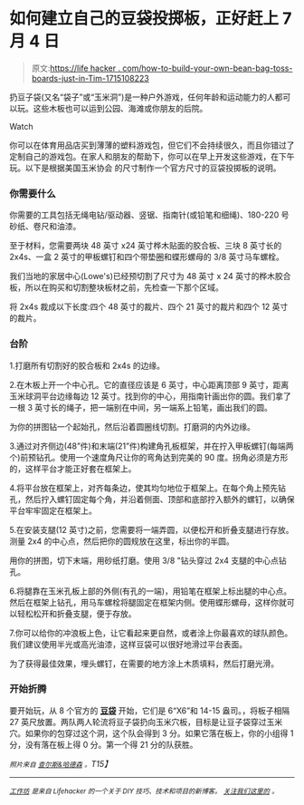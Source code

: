 # 如何建立自己的豆袋投掷板，正好赶上 7 月 4 日

> 原文:[https://life hacker . com/how-to-build-your-own-bean-bag-toss-boards-just-in-Tim-1715108223](https://lifehacker.com/how-to-build-your-own-bean-bag-toss-boards-just-in-tim-1715108223)

扔豆子袋(又名“袋子”或“玉米洞”)是一种户外游戏，任何年龄和运动能力的人都可以玩。这些木板也可以运到公园、海滩或你朋友的后院。

Watch

你可以在体育用品店买到薄薄的塑料游戏包，但它们不会持续很久，而且你错过了定制自己的游戏包。在家人和朋友的帮助下，你可以在早上开发这些游戏，在下午玩。以下是根据美国玉米协会 的尺寸制作一个官方尺寸的豆袋投掷板的说明。

### 你需要什么

你需要的工具包括无绳电钻/驱动器、竖锯、指南针(或铅笔和细绳)、180-220 号砂纸、卷尺和油漆。

至于材料，您需要两块 48 英寸 x24 英寸桦木贴面的胶合板、三块 8 英寸长的 2x4s、一盒 2 英寸的甲板螺钉和四个带垫圈和蝶形螺母的 3/8 英寸马车螺栓。

我们当地的家居中心(Lowe's)已经预切割了尺寸为 48 英寸 x 24 英寸的桦木胶合板，所以在购买和切割整块板材之前，先检查一下那个区域。

将 2x4s 裁成以下长度:四个 48 英寸的裁片、四个 21 英寸的裁片和四个 12 英寸的裁片。

### 台阶

1.打磨所有切割好的胶合板和 2x4s 的边缘。

2.在木板上开一个中心孔。它的直径应该是 6 英寸，中心距离顶部 9 英寸，距离玉米球洞平台边缘每边 12 英寸。找到你的中心，用指南针画出你的圆。我们拿了一根 3 英寸长的绳子，把一端别在中间，另一端系上铅笔，画出我们的圆。

为你的拼图钻一个起始孔，然后沿着圆圈线切割。打磨洞的内外边缘。

3.通过对齐侧边(48”件)和末端(21”件)构建角孔板框架，并在拧入甲板螺钉(每端两个)前预钻孔。使用一个速度角尺让你的弯角达到完美的 90 度。拐角必须是方形的，这样平台才能正好套在框架上。

4.将平台放在框架上，对齐每条边，使其均匀地位于框架上。在每个角上预先钻孔，然后拧入螺钉固定每个角，并沿着侧面、顶部和底部拧入额外的螺钉，以确保平台牢牢固定在框架上。

5.在安装支腿(12 英寸)之前，您需要将一端弄圆，以便松开和折叠支腿进行存放。测量 2x4 的中心点，然后把你的圆规放在这里，标出你的半圆。

用你的拼图，切下末端，用砂纸打磨。使用 3/8 "钻头穿过 2x4 支腿的中心点钻孔。

6.将腿靠在玉米孔板上部的外侧(有孔的一端)，用铅笔在框架上标出腿的中心点。然后在框架上钻孔，用马车螺栓将腿固定在框架内侧。使用蝶形螺母，这样你就可以轻松松开和折叠支腿，便于存放。

7.你可以给你的冲浪板上色，让它看起来更自然，或者涂上你最喜欢的球队颜色。我们建议使用半光或高光油漆，这样豆袋可以很好地滑过平台表面。

为了获得最佳效果，埋头螺钉，在需要的地方涂上木质填料，然后打磨光滑。

### 开始折腾

要开始玩，从 8 个官方的 [**豆袋**](http://www.amazon.com/Regulation-Cornhole-Johnson-Enterprise-LLC/dp/B00HUEB864/ref=zg_bs_7427896011_4?asc_campaign=InlineText&asc_refurl=https://lifehacker.com/how-to-build-your-own-bean-bag-toss-boards-just-in-tim-1715108223&asc_source=&tag=kinjalifehackerlink-20) 开始，它们是 6“X6”和 14-15 盎司。，将板子相隔 27 英尺放置。两队两人轮流将豆子袋扔向玉米穴板，目标是让豆子袋穿过玉米穴。如果你的包穿过这个洞，这个队会得到 3 分。如果它落在板上，你的小组得 1 分，没有落在板上得 0 分。第一个得 21 分的队获胜。

*<small>照片来自</small>* [*<small>查尔斯&哈德森</small>*](http://charlesandhudson.com) *<small>。</small>T15】*

* * *

[*<small>工作坊</small>*](http://workshop.lifehacker.com/) *<small>是来自 Lifehacker 的一个关于 DIY 技巧、技术和项目的新博客。</small>* [*<small>关注我们这里的</small>*](https://twitter.com/WorkshopLH) <small>*。*</small>